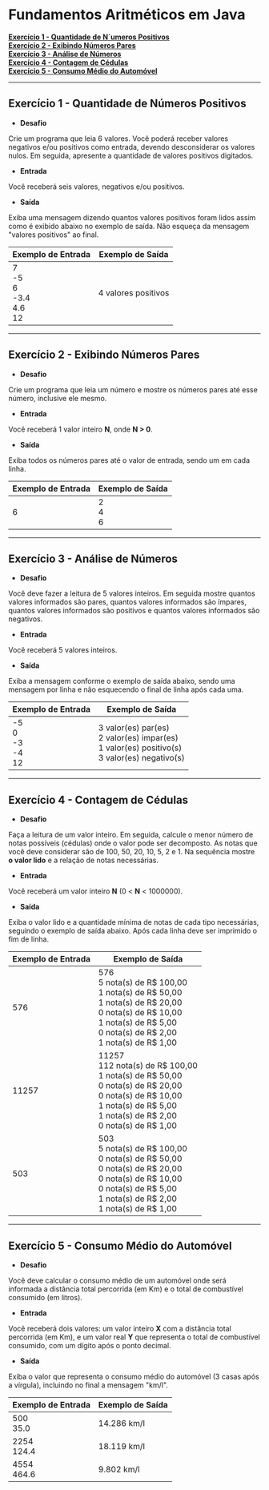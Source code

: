 # Fundamentos Aritméticos em Java

**[Exercício 1 - Quantidade de N´umeros Positivos ](#exercicio1)**<br>
**[Exercício 2 - Exibindo Números Pares](#exercicio2)**<br>
**[Exercício 3 - Análise de Números](#exercicio3)**<br>**[Exercício 4 - Contagem de Cédulas](#exercicio4)**<br>**[Exercício 5 - Consumo Médio do Automóvel](#exercicio5)**

---

## <a name="exercicio1"> Exercício 1 - Quantidade de Números Positivos </a>

- **Desafio**

Crie um programa que leia 6 valores. Você poderá receber valores negativos e/ou positivos como entrada, devendo desconsiderar os valores nulos. Em seguida, apresente a quantidade de valores positivos digitados.

- **Entrada**

Você receberá seis valores, negativos e/ou positivos.

- **Saída**

Exiba uma mensagem dizendo quantos valores positivos foram lidos assim como é exibido abaixo no exemplo de saída. Não esqueça da mensagem "valores positivos" ao final.

| Exemplo de Entrada                     | Exemplo de Saída    |
| -------------------------------------- | ------------------- |
| 7<br/>-5<br/>6<br/>-3.4<br/>4.6<br/>12 | 4 valores positivos |

---

## <a name="exercicio2">Exercício 2 - Exibindo Números Pares </a>

- **Desafio**

Crie um programa que leia um número e mostre os números pares até esse número, inclusive ele mesmo.

- **Entrada**

Você receberá 1 valor inteiro **N**, onde **N > 0**.

- **Saída**

Exiba todos os números pares até o valor de entrada, sendo um em cada linha. 

| Exemplo de Entrada | Exemplo de Saída |
| ------------------ | ---------------- |
| 6                  | 2<br/>4<br/>6    |

---

## <a name="exercicio3"> Exercício 3 - Análise de Números </a>

- **Desafio**

Você deve fazer a leitura de 5 valores inteiros. Em seguida mostre quantos valores informados são pares, quantos valores informados são ímpares, quantos valores informados são positivos e quantos valores informados são negativos.

- **Entrada**

Você receberá 5 valores inteiros.

- **Saída**

Exiba a mensagem conforme o exemplo de saída abaixo, sendo uma mensagem por linha e não esquecendo o final de linha após cada uma.

| Exemplo de Entrada            | Exemplo de Saída                                             |
| ----------------------------- | ------------------------------------------------------------ |
| -5<br/>0<br/>-3<br/>-4<br/>12 | 3 valor(es) par(es)<br/>2 valor(es) impar(es)<br/>1 valor(es) positivo(s)<br/>3 valor(es) negativo(s) |

---

## <a name="exercicio4"> Exercício 4 - Contagem de Cédulas </a>

- **Desafio**

Faça a leitura de um valor inteiro. Em seguida, calcule o menor número de notas possíveis (cédulas) onde o valor pode ser decomposto. As notas que você deve considerar são de 100, 50, 20, 10, 5, 2 e 1. Na sequência mostre **o valor lido** e a relação de notas necessárias.

- **Entrada**

Você receberá um valor inteiro **N** (0 < **N** < 1000000).

- **Saída**

Exiba o valor lido e a quantidade mínima de notas de cada tipo necessárias, seguindo o exemplo de saída abaixo. Após cada linha deve ser imprimido o fim de linha.

| Exemplo de Entrada | Exemplo de Saída                                             |
| ------------------ | ------------------------------------------------------------ |
| 576                | 576<br/>5 nota(s) de R$ 100,00<br/>1 nota(s) de R$ 50,00<br/>1 nota(s) de R$ 20,00<br/>0 nota(s) de R$ 10,00<br/>1 nota(s) de R$ 5,00<br/>0 nota(s) de R$ 2,00<br/>1 nota(s) de R$ 1,00 |
| 11257              | 11257<br/>112 nota(s) de R$ 100,00<br/>1 nota(s) de R$ 50,00<br/>0 nota(s) de R$ 20,00<br/>0 nota(s) de R$ 10,00<br/>1 nota(s) de R$ 5,00<br/>1 nota(s) de R$ 2,00<br/>0 nota(s) de R$ 1,00 |
| 503                | 503<br/>5 nota(s) de R$ 100,00<br/>0 nota(s) de R$ 50,00<br/>0 nota(s) de R$ 20,00<br/>0 nota(s) de R$ 10,00<br/>0 nota(s) de R$ 5,00<br/>1 nota(s) de R$ 2,00<br/>1 nota(s) de R$ 1,00 |

---

## <a name="exercicio5"> Exercício 5 - Consumo Médio do Automóvel </a>

- **Desafio**

Você deve calcular o consumo médio de um automóvel onde será informada a distância total percorrida (em Km) e o total de combustível consumido (em litros).

- **Entrada**

Você receberá dois valores: um valor inteiro **X** com a distância total percorrida (em Km), e um valor real **Y** que representa o total de combustível consumido, com um dígito após o ponto decimal.

- **Saída**

Exiba o valor que representa o consumo médio do automóvel (3 casas após a vírgula), incluindo no final a mensagem "km/l".

| Exemplo de Entrada | Exemplo de Saída |
| ------------------ | ---------------- |
| 500<br/>35.0       | 14.286 km/l      |
| 2254<br/>124.4     | 18.119 km/l      |
| 4554<br/>464.6     | 9.802 km/l       |